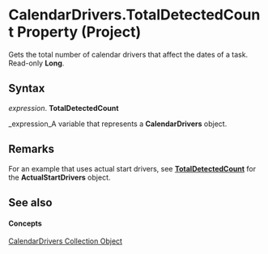 
# CalendarDrivers.TotalDetectedCount Property (Project)

Gets the total number of calendar drivers that affect the dates of a task. Read-only  **Long**.


## Syntax

 _expression_. **TotalDetectedCount**

 _expression_A variable that represents a  **CalendarDrivers** object.


## Remarks

For an example that uses actual start drivers, see  **[TotalDetectedCount](188d79e3-3a1b-a0ed-e11b-3998334d6a17.md)** for the **ActualStartDrivers** object.


## See also


#### Concepts


 [CalendarDrivers Collection Object](86fcfb21-a6d2-68a5-0cb0-d9a57f9028da.md)
